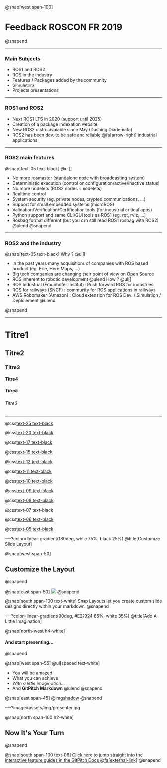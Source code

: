 
@snap[west span-100]

# Feedback ROSCON FR 2019

@snapend

---

### Main Subjects

- ROS1 and ROS2
- ROS in the industry
- Features / Packages added by the community
- Simulators
- Projects presentations

---

### ROS1 and ROS2

- Next ROS1 LTS in 2020 (support until 2025)
- Creation of a package indexation website
- New ROS2 distro avaiable since May (Dashing Diademata)
- ROS2 has been dev. to be safe and reliable @fa[arrow-right] industrial applications

---

### ROS2 main features

@snap[text-05 text-black]
@ul[]
- No more rosmaster (standalone node with broadcasting system)
- Deterministic execution (control on configuration/active/inactive status)
- No more nodelets (ROS2 nodes ~ nodelets)
- Realtime control
- System security (eg. private nodes, crypted communications, ...)
- Support for small embedded systems (microROS)
- Validation/Verification/Certification tools (for industrial critical apps)
- Python support and same CLI/GUI tools as ROS1 (eg. rqt, rviz, ...)
- Rosbag format different (but you can still read ROS1 rosbag with ROS2)
@ulend
@snapend

---

### ROS2 and the industry

@snap[text-05 text-black]
Why ?
@ul[]
- In the past years many acquisitions of companies with ROS based product (eg. Erle, Here Maps, ...)
- Big tech companies are changing their point of view on Open Source
- ROS inherent to robotic development 
@ulend
How ?
@ul[]
- ROS Industrial (Fraunhofer Institut) : Push forward ROS for industries
- ROS for railways (SNCF) : community for ROS applications in railways
- AWS Robomaker (Amazon) : Cloud extension for ROS Dev. / Simulation / Deploiement
@ulend

@snapend

---

# Titre1
## Titre2
### Titre3
#### Titre4
##### Titre5
###### Titre6

---

@css[text-25 text-black](text-25)

@css[text-20 text-black](text-20)

@css[text-17 text-black](text-17)

@css[text-15 text-black](text-15)

@css[text-12 text-black](text-12)

@css[text-11 text-black](text-11)

@css[text-10 text-black](text-10)

@css[text-09 text-black](text-9)

@css[text-08 text-black](text-8)

@css[text-07 text-black](text-7)

@css[text-06 text-black](text-6)

@css[text-05 text-black](text-5)


---?color=linear-gradient(180deg, white 75%, black 25%)
@title[Customize Slide Layout]

@snap[west span-50]
## Customize the Layout
@snapend

@snap[east span-50]
![](assets/img/presentation.png)
@snapend

@snap[south span-100 text-white]
Snap Layouts let you create custom slide designs directly within your markdown.
@snapend

---?color=linear-gradient(90deg, #E27924 65%, white 35%)
@title[Add A Little Imagination]

@snap[north-west h4-white]
#### And start presenting...
@snapend

@snap[west span-55]
@ul[spaced text-white]
- You will be amazed
- What you can achieve
- *With a little imagination...*
- And **GitPitch Markdown**
@ulend
@snapend

@snap[east span-45]
@img[shadow](assets/img/conference.png)
@snapend

---?image=assets/img/presenter.jpg

@snap[north span-100 h2-white]
## Now It's Your Turn
@snapend

@snap[south span-100 text-06]
[Click here to jump straight into the interactive feature guides in the GitPitch Docs @fa[external-link]](https://gitpitch.com/docs/getting-started/tutorial/)
@snapend
